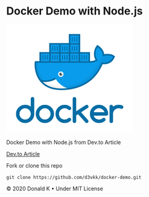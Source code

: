 # Docker Demo with Node.js

![Docker Logo](https://github.com/d3vkk/docker-demo/blob/master/docker-logo.png)

Docker Demo with Node.js from Dev.to Article

[Dev.to Article](https://dev.to/akanksha_9560/docker-for-frontend-developers-1dk5)

Fork or clone this repo
```
git clone https://github.com/d3vkk/docker-demo.git
```

© 2020 Donald K • Under MIT License

